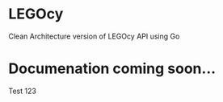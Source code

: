 # LEGOcy

Clean Architecture version of LEGOcy API using Go


# Documenation coming soon...

Test 123